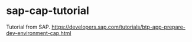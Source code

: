 # sap-cap-tutorial
Tutorial from SAP. https://developers.sap.com/tutorials/btp-app-prepare-dev-environment-cap.html
